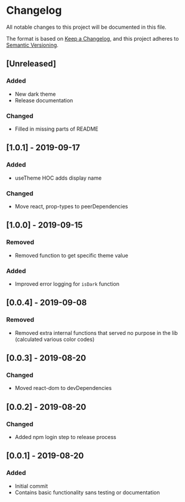 # Changelog

All notable changes to this project will be documented in this file.

The format is based on [Keep a Changelog](https://keepachangelog.com/en/1.0.0/),
and this project adheres to [Semantic Versioning](https://semver.org/spec/v2.0.0.html).

## [Unreleased]

### Added

- New dark theme
- Release documentation

### Changed

- Filled in missing parts of README

## [1.0.1] - 2019-09-17

### Added

- useTheme HOC adds display name

### Changed

- Move react, prop-types to peerDependencies

## [1.0.0] - 2019-09-15

### Removed

- Removed function to get specific theme value

### Added

- Improved error logging for `isDark` function

## [0.0.4] - 2019-09-08

### Removed

- Removed extra internal functions that served no purpose in the lib (calculated various color codes)

## [0.0.3] - 2019-08-20

### Changed

- Moved react-dom to devDependencies

## [0.0.2] - 2019-08-20

### Changed

- Added npm login step to release process

## [0.0.1] - 2019-08-20

### Added

- Initial commit
- Contains basic functionality sans testing or documentation
